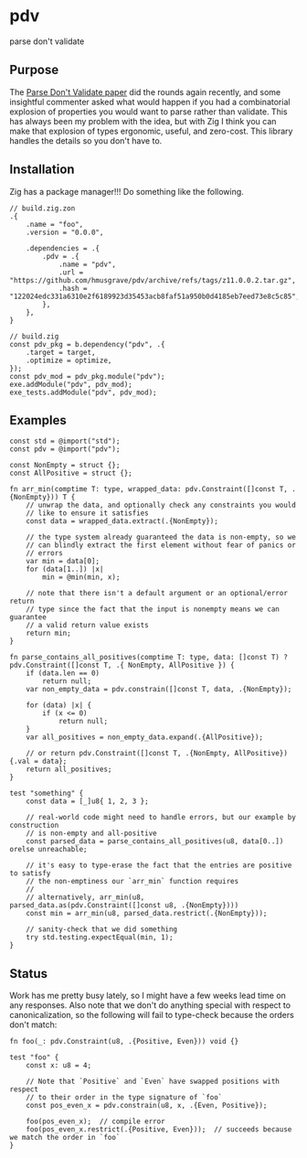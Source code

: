 # pdv

parse don't validate

## Purpose

The [Parse Don't Validate paper](https://lexi-lambda.github.io/blog/2019/11/05/parse-don-t-validate/) did the rounds again recently, and some insightful commenter asked what would happen if you had a combinatorial explosion of properties you would want to parse rather than validate. This has always been my problem with the idea, but with Zig I think you can make that explosion of types ergonomic, useful, and zero-cost. This library handles the details so you don't have to.

## Installation

Zig has a package manager!!! Do something like the following.

```zig
// build.zig.zon
.{
    .name = "foo",
    .version = "0.0.0",

    .dependencies = .{
        .pdv = .{
            .name = "pdv",
            .url = "https://github.com/hmusgrave/pdv/archive/refs/tags/z11.0.0.2.tar.gz",
            .hash = "122024edc331a6310e2f6189923d35453acb8faf51a950b0d4185eb7eed73e8c5c85",
        },
    },
}
```

```zig
// build.zig
const pdv_pkg = b.dependency("pdv", .{
    .target = target,
    .optimize = optimize,
});
const pdv_mod = pdv_pkg.module("pdv");
exe.addModule("pdv", pdv_mod);
exe_tests.addModule("pdv", pdv_mod);
```

## Examples
```zig
const std = @import("std");
const pdv = @import("pdv");

const NonEmpty = struct {};
const AllPositive = struct {};

fn arr_min(comptime T: type, wrapped_data: pdv.Constraint([]const T, .{NonEmpty})) T {
    // unwrap the data, and optionally check any constraints you would
    // like to ensure it satisfies
    const data = wrapped_data.extract(.{NonEmpty});

    // the type system already guaranteed the data is non-empty, so we
    // can blindly extract the first element without fear of panics or
    // errors
    var min = data[0];
    for (data[1..]) |x|
        min = @min(min, x);

    // note that there isn't a default argument or an optional/error return
    // type since the fact that the input is nonempty means we can guarantee
    // a valid return value exists
    return min;
}

fn parse_contains_all_positives(comptime T: type, data: []const T) ?pdv.Constraint([]const T, .{ NonEmpty, AllPositive }) {
    if (data.len == 0)
        return null;
    var non_empty_data = pdv.constrain([]const T, data, .{NonEmpty});

    for (data) |x| {
        if (x <= 0)
            return null;
    }
    var all_positives = non_empty_data.expand(.{AllPositive});

    // or return pdv.Constraint([]const T, .{NonEmpty, AllPositive}){.val = data};
    return all_positives;
}

test "something" {
    const data = [_]u8{ 1, 2, 3 };

    // real-world code might need to handle errors, but our example by construction
    // is non-empty and all-positive
    const parsed_data = parse_contains_all_positives(u8, data[0..]) orelse unreachable;

    // it's easy to type-erase the fact that the entries are positive to satisfy
    // the non-emptiness our `arr_min` function requires
    //
    // alternatively, arr_min(u8, parsed_data.as(pdv.Constraint([]const u8, .{NonEmpty})))
    const min = arr_min(u8, parsed_data.restrict(.{NonEmpty}));

    // sanity-check that we did something
    try std.testing.expectEqual(min, 1);
}
```

## Status
Work has me pretty busy lately, so I might have a few weeks lead time on any responses. Also note that we don't do anything special with respect to canonicalization, so the following will fail to type-check because the orders don't match:

```zig
fn foo(_: pdv.Constraint(u8, .{Positive, Even})) void {}

test "foo" {
    const x: u8 = 4;

    // Note that `Positive` and `Even` have swapped positions with respect
    // to their order in the type signature of `foo`
    const pos_even_x = pdv.constrain(u8, x, .{Even, Positive});

    foo(pos_even_x);  // compile error
    foo(pos_even_x.restrict(.{Positive, Even}));  // succeeds because we match the order in `foo`
}
```
